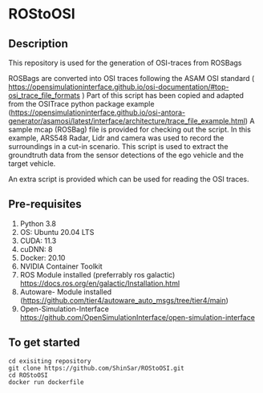 # ROStoOSI
## Description
This repository is used for the generation of OSI-traces from ROSBags

ROSBags are converted into OSI traces following the ASAM OSI standard ( https://opensimulationinterface.github.io/osi-documentation/#top-osi_trace_file_formats )
Part of this script has been copied and adapted from the OSITrace python package example (https://opensimulationinterface.github.io/osi-antora-generator/asamosi/latest/interface/architecture/trace_file_example.html)
A sample mcap (ROSBag) file is provided for checking out the script. In this example, ARS548 Radar, Lidr and camera was used to record the surroundings in a cut-in scenario. This script is used to extract the groundtruth data from the sensor detections of the ego vehicle and the target vehicle.

An extra script is provided which can be used for reading the OSI traces. 

## Pre-requisites
1. Python 3.8
2. OS: Ubuntu 20.04 LTS
3. CUDA: 11.3
4. cuDNN: 8
5. Docker: 20.10
6. NVIDIA Container Toolkit
3. ROS Module installed (preferrably ros galactic) https://docs.ros.org/en/galactic/Installation.html
4. Autoware- Module installed (https://github.com/tier4/autoware_auto_msgs/tree/tier4/main)
5. Open-Simulation-Interface https://github.com/OpenSimulationInterface/open-simulation-interface

## To get started
```
cd exisiting repository
git clone https://github.com/ShinSar/ROStoOSI.git
cd ROStoOSI
docker run dockerfile
```
